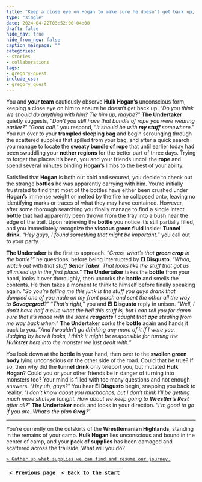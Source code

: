 ```yaml
---
title: "Keep a close eye on Hogan to make sure he doesn't get back up, and cautiously try to loot his bottles."
type: "single"
date: 2024-04-22T03:52:00-04:00
draft: false
hide_nav: true
hide_from_new: false
caption_mainpage: ""
categories:
- stories
- collaborations
tags:
- gregory-quest
include_css:
- gregory_quest
---
```


You and **your team** cautiously observe **Hulk Hogan’s** unconscious form, keeping a close eye on him to ensure he doesn’t get back up. “*Do you think we should do anything with him? Tie him up, maybe?*” **The Undertaker** quietly suggests, “*Don’t you still have that bundle of rope you were wearing earlier?*” “*Good call,*” you respond, “*It should be with **my stuff** somewhere.*” You run over to your **trampled sleeping bag** and begin scrounging through the scattered supplies that spilled from your bag, and after a quick search you manage to locate the **sweaty bundle of rope** that until earlier today had been swaddling your **nether regions** for the better part of three days. Trying to forget the places it’s been, you and your friends uncoil the **rope** and spend several minutes binding **Hogan’s** limbs to the best of your ability. 

Satisfied that **Hogan** is both out cold and secured, you decide to check out the strange **bottles** he was apparently carrying with him. You’re initially frustrated to find that most of the bottles have either been crushed under **Hogan’s** immense weight or melted by the fire he collapsed onto, leaving no identifying marks or traces of what they may have contained. However, after some thorough searching you finally manage to find a single intact **bottle** that had apparently been thrown from the fray into a bush near the edge of the trail. Upon retrieving the **bottle** you notice it’s still partially filled, and you immediately recognize the **viscous green fluid** inside: **Tunnel drink**. “*Hey guys, I found something that might be important.*” you call out to your party.

**The Undertaker** is the first to approach. “*Gross, what’s that **green crap** in the bottle?*” he questions, before being interrupted by **El Disgusto**. “*Whoa, watch out with that stuff **Senor Taker**. That looks like the stuff that got us all mixed up in the first place.*” **The Undertaker** takes the **bottle** from your hand, looks it over thoroughly, then uncorks the **bottle** and smells the contents. He then takes a moment to think to himself before finally speaking again. “*So you’re telling me this junk is the stuff you guys drank that dumped one of you nude on my front porch and sent the other all the way to **Savagegrad**?*” “*That’s right,*” you and **El Disgusto** reply in unison. “*Well, I don’t have half a clue what the hell this stuff is, but I can tell you for damn sure that it’s made with the same **reagents** I caught that **ape** stealing from me way back when.*” **The Undertaker** corks the **bottle** again and hands it back to you. “*And I wouldn’t go drinking any more of it if I were you. Judging by how it looks, I think it might be responsible for turning the **Hulkster** here into the monster we just dealt with.*”

You look down at the **bottle** in your hand, then over to the **swollen green body** lying unconscious on the other side of the road. Could that be true? If so, then why did the **tunnel drink** only teleport you, but mutated **Hulk Hogan**? Could you or your other friends be in danger of turning into monsters too? Your mind is filled with too many questions and not enough answers. “*Hey uh, guys?*” You hear **El Disgusto** begin, snapping you back to reality, “*I don’t know about you muchachos, but I don’t think I’ll be getting much more shuteye tonight. How about we keep going to **Wrestler’s Rest** after all?*” **The Undertaker** nods and looks in your direction. “*I’m good to go if you are. What’s the plan **Greg**?*”

---

You’re currently on the outskirts of the **Wrestlemanian Highlands**, standing in the remains of your camp. **Hulk Hogan** lies unconscious and bound in the center of camp, and your **pack of supplies** has been damaged and scattered across the trailside. What will you do?

[``> Gather up what supplies we can find and resume our journey.``](../106)

|[``< Previous page``](../104)|[``< Back to the start``](../)|
|---|---|